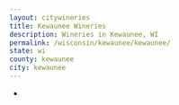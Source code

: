 ```yaml
---
layout: citywineries
title: Kewaunee Wineries
description: Wineries in Kewaunee, WI
permalink: /wisconsin/kewaunee/kewaunee/
state: wi
county: kewaunee
city: kewaunee
---
```

-

